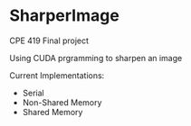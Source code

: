 # SharperImage
CPE 419 Final project 

Using CUDA prgramming to sharpen an image

Current Implementations:
   - Serial 
   - Non-Shared Memory 
   - Shared Memory 
